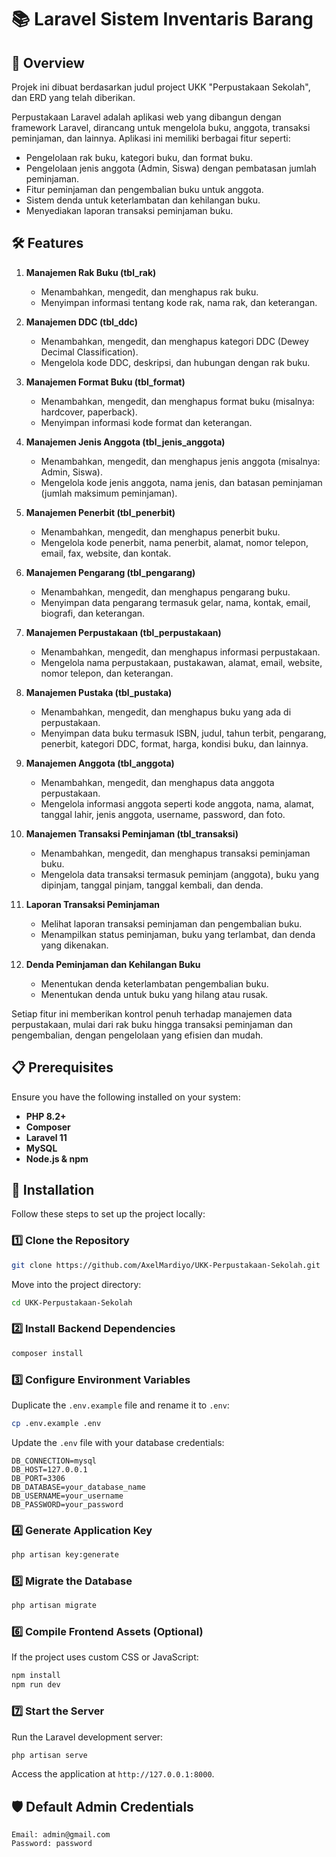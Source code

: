 # 📚 Laravel Sistem Inventaris Barang

## 🚀 Overview
Projek ini dibuat berdasarkan judul project UKK "Perpustakaan Sekolah", dan ERD yang telah diberikan.

Perpustakaan Laravel adalah aplikasi web yang dibangun dengan framework Laravel, dirancang untuk mengelola buku, anggota, transaksi peminjaman, dan lainnya. Aplikasi ini memiliki berbagai fitur seperti:

- Pengelolaan rak buku, kategori buku, dan format buku.
- Pengelolaan jenis anggota (Admin, Siswa) dengan pembatasan jumlah peminjaman.
- Fitur peminjaman dan pengembalian buku untuk anggota.
- Sistem denda untuk keterlambatan dan kehilangan buku.
- Menyediakan laporan transaksi peminjaman buku.

## 🛠️ Features
1. **Manajemen Rak Buku (tbl_rak)**
   - Menambahkan, mengedit, dan menghapus rak buku.
   - Menyimpan informasi tentang kode rak, nama rak, dan keterangan.

2. **Manajemen DDC (tbl_ddc)**
   - Menambahkan, mengedit, dan menghapus kategori DDC (Dewey Decimal Classification).
   - Mengelola kode DDC, deskripsi, dan hubungan dengan rak buku.

3. **Manajemen Format Buku (tbl_format)**
   - Menambahkan, mengedit, dan menghapus format buku (misalnya: hardcover, paperback).
   - Menyimpan informasi kode format dan keterangan.

4. **Manajemen Jenis Anggota (tbl_jenis_anggota)**
   - Menambahkan, mengedit, dan menghapus jenis anggota (misalnya: Admin, Siswa).
   - Mengelola kode jenis anggota, nama jenis, dan batasan peminjaman (jumlah maksimum peminjaman).

5. **Manajemen Penerbit (tbl_penerbit)**
   - Menambahkan, mengedit, dan menghapus penerbit buku.
   - Mengelola kode penerbit, nama penerbit, alamat, nomor telepon, email, fax, website, dan kontak.

6. **Manajemen Pengarang (tbl_pengarang)**
   - Menambahkan, mengedit, dan menghapus pengarang buku.
   - Menyimpan data pengarang termasuk gelar, nama, kontak, email, biografi, dan keterangan.

7. **Manajemen Perpustakaan (tbl_perpustakaan)**
   - Menambahkan, mengedit, dan menghapus informasi perpustakaan.
   - Mengelola nama perpustakaan, pustakawan, alamat, email, website, nomor telepon, dan keterangan.

8. **Manajemen Pustaka (tbl_pustaka)**
   - Menambahkan, mengedit, dan menghapus buku yang ada di perpustakaan.
   - Menyimpan data buku termasuk ISBN, judul, tahun terbit, pengarang, penerbit, kategori DDC, format, harga, kondisi buku, dan lainnya.

9. **Manajemen Anggota (tbl_anggota)**
   - Menambahkan, mengedit, dan menghapus data anggota perpustakaan.
   - Mengelola informasi anggota seperti kode anggota, nama, alamat, tanggal lahir, jenis anggota, username, password, dan foto.

10. **Manajemen Transaksi Peminjaman (tbl_transaksi)**
    - Menambahkan, mengedit, dan menghapus transaksi peminjaman buku.
    - Mengelola data transaksi termasuk peminjam (anggota), buku yang dipinjam, tanggal pinjam, tanggal kembali, dan denda.

11. **Laporan Transaksi Peminjaman**
    - Melihat laporan transaksi peminjaman dan pengembalian buku.
    - Menampilkan status peminjaman, buku yang terlambat, dan denda yang dikenakan.

12. **Denda Peminjaman dan Kehilangan Buku**
    - Menentukan denda keterlambatan pengembalian buku.
    - Menentukan denda untuk buku yang hilang atau rusak.

Setiap fitur ini memberikan kontrol penuh terhadap manajemen data perpustakaan, mulai dari rak buku hingga transaksi peminjaman dan pengembalian, dengan pengelolaan yang efisien dan mudah.

## 📋 Prerequisites
Ensure you have the following installed on your system:

- **PHP 8.2+**
- **Composer**
- **Laravel 11**
- **MySQL**
- **Node.js & npm**

## 🔧 Installation
Follow these steps to set up the project locally:

### 1️⃣ Clone the Repository

```bash
git clone https://github.com/AxelMardiyo/UKK-Perpustakaan-Sekolah.git
```   
Move into the project directory:
    
```bash
cd UKK-Perpustakaan-Sekolah
```

### 2️⃣ Install Backend Dependencies
```bash
composer install
```

### 3️⃣ Configure Environment Variables
Duplicate the `.env.example` file and rename it to `.env`:
```bash
cp .env.example .env
```
Update the `.env` file with your database credentials:
```env
DB_CONNECTION=mysql
DB_HOST=127.0.0.1
DB_PORT=3306
DB_DATABASE=your_database_name
DB_USERNAME=your_username
DB_PASSWORD=your_password
```

### 4️⃣ Generate Application Key
```bash
php artisan key:generate
```

### 5️⃣ Migrate the Database
```bash
php artisan migrate
```

### 6️⃣ Compile Frontend Assets (Optional)
If the project uses custom CSS or JavaScript:
```bash
npm install
npm run dev
```

### 7️⃣ Start the Server
Run the Laravel development server:
```bash
php artisan serve
```
Access the application at `http://127.0.0.1:8000`.

## 🛡️ Default Admin Credentials
```text
Email: admin@gmail.com
Password: password
```

